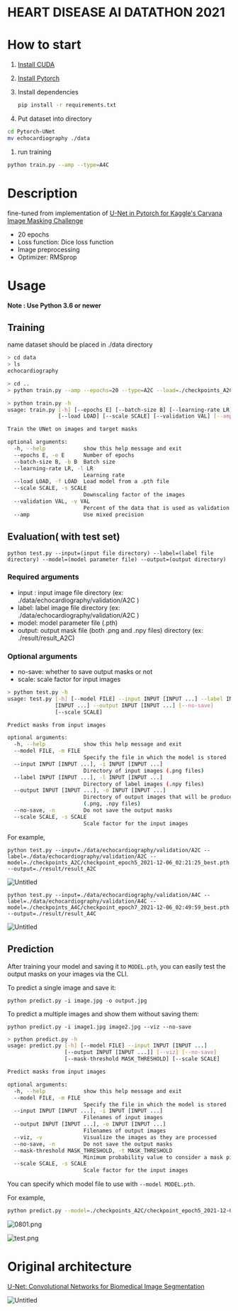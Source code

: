 # HEART DISEASE AI DATATHON 2021

# How to start


1. [Install CUDA](https://developer.nvidia.com/cuda-downloads)
2. [Install Pytorch](https://pytorch.org/get-started/locally/)
3. Install dependencies
    
    ```bash
    pip install -r requirements.txt
    ```
    
4. Put <echocardiography>dataset into <data> directory

```bash
cd Pytorch-UNet
mv echocardiography ./data
```

1. run training

```bash
python train.py --amp --type=A4C
```

# Description


fine-tuned from implementation of [U-Net in Pytorch for Kaggle's Carvana Image Masking Challenge](https://github.com/milesial/Pytorch-UNet)

- 20 epochs
- Loss function: Dice loss function
- Image preprocessing
- Optimizer: RMSprop

# Usage


**Note : Use Python 3.6 or newer**

## Training

name <echocardiography> dataset should be placed in ./data directory

```bash
> cd data
> ls
echocardiography

> cd ..
> python train.py --amp --epochs=20 --type=A2C --load=./checkpoints_A2C/checkpoint_epoch5_2021-12-06_02:21:25_best.pth
```

```bash
> python train.py -h
usage: train.py [-h] [--epochs E] [--batch-size B] [--learning-rate LR]
                [--load LOAD] [--scale SCALE] [--validation VAL] [--amp]

Train the UNet on images and target masks

optional arguments:
  -h, --help            show this help message and exit
  --epochs E, -e E      Number of epochs
  --batch-size B, -b B  Batch size
  --learning-rate LR, -l LR
                        Learning rate
  --load LOAD, -f LOAD  Load model from a .pth file
  --scale SCALE, -s SCALE
                        Downscaling factor of the images
  --validation VAL, -v VAL
                        Percent of the data that is used as validation (0-100)
  --amp                 Use mixed precision
```

## Evaluation( with test set)

`python test.py --input=(input file directory) --label=(label file directory) --model=(model parameter file) --output=(output directory)` 

### Required arguments

- input : input image file directory (ex: ./data/echocardiography/validation/A2C )
- label: label image file directory (ex: ./data/echocardiography/validation/A2C )
- model: model parameter file (.pth)
- output: output mask file (both .png and .npy files) directory (ex: ./result/result_A2C)

### Optional arguments

- no-save: whether to save output masks or not
- scale: scale factor for input images

```bash
> python test.py -h
usage: test.py [-h] [--model FILE] --input INPUT [INPUT ...] --label INPUT
               [INPUT ...] --output INPUT [INPUT ...] [--no-save]
               [--scale SCALE]

Predict masks from input images

optional arguments:
  -h, --help            show this help message and exit
  --model FILE, -m FILE
                        Specify the file in which the model is stored
  --input INPUT [INPUT ...], -i INPUT [INPUT ...]
                        Directory of input images (.png files)
  --label INPUT [INPUT ...], -l INPUT [INPUT ...]
                        Directory of label images (.npy files)
  --output INPUT [INPUT ...], -o INPUT [INPUT ...]
                        Directory of output images that will be produced
                        (.png, .npy files)
  --no-save, -n         Do not save the output masks
  --scale SCALE, -s SCALE
                        Scale factor for the input images
```

For example,

`python test.py --input=./data/echocardiography/validation/A2C --label=./data/echocardiography/validation/A2C --model=./checkpoints_A2C/checkpoint_epoch5_2021-12-06_02:21:25_best.pth --output=./result/result_A2C`

![Untitled](HEART%20DISEASE%20AI%20DATATHON%202021%20b8524490576948ac8f4f3fbeed956133/Untitled.png)

`python test.py --input=./data/echocardiography/validation/A4C --label=./data/echocardiography/validation/A4C --model=./checkpoints_A4C/checkpoint_epoch7_2021-12-06_02:49:59_best.pth --output=./result/result_A4C`

![Untitled](HEART%20DISEASE%20AI%20DATATHON%202021%20b8524490576948ac8f4f3fbeed956133/Untitled%201.png)

## Prediction

After training your model and saving it to `MODEL.pth`, you can easily test the output masks on your images via the CLI.

To predict a single image and save it:

`python predict.py -i image.jpg -o output.jpg`

To predict a multiple images and show them without saving them:

`python predict.py -i image1.jpg image2.jpg --viz --no-save`

```bash
> python predict.py -h
usage: predict.py [-h] [--model FILE] --input INPUT [INPUT ...] 
                  [--output INPUT [INPUT ...]] [--viz] [--no-save]
                  [--mask-threshold MASK_THRESHOLD] [--scale SCALE]

Predict masks from input images

optional arguments:
  -h, --help            show this help message and exit
  --model FILE, -m FILE
                        Specify the file in which the model is stored
  --input INPUT [INPUT ...], -i INPUT [INPUT ...]
                        Filenames of input images
  --output INPUT [INPUT ...], -o INPUT [INPUT ...]
                        Filenames of output images
  --viz, -v             Visualize the images as they are processed
  --no-save, -n         Do not save the output masks
  --mask-threshold MASK_THRESHOLD, -t MASK_THRESHOLD
                        Minimum probability value to consider a mask pixel white
  --scale SCALE, -s SCALE
                        Scale factor for the input images
```

You can specify which model file to use with `--model MODEL.pth`.

For example,

```bash
python predict.py --model=./checkpoints_A2C/checkpoint_epoch5_2021-12-06_02:21:25_best.pth --input=./data/echocardiography/validation/A2C/0801.png --output=test.png
```

![0801.png](HEART%20DISEASE%20AI%20DATATHON%202021%20b8524490576948ac8f4f3fbeed956133/0801.png)

![test.png](HEART%20DISEASE%20AI%20DATATHON%202021%20b8524490576948ac8f4f3fbeed956133/test.png)

# Original architecture


[U-Net: Convolutional Networks for Biomedical Image Segmentation](https://arxiv.org/abs/1505.04597)

![Untitled](HEART%20DISEASE%20AI%20DATATHON%202021%20b8524490576948ac8f4f3fbeed956133/Untitled%202.png)